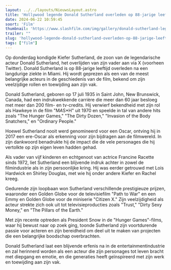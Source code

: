 ```yaml
---
layout: ../../layouts/NieuwsLayout.astro
title: 'Hollywood legende Donald Sutherland overleden op 88-jarige leeftijd'
date: 2024-06-22 10:59:45
soort: 'Film'
thumbnail: 'https://www.slashfilm.com/img/gallery/donald-sutherland-legendary-actor-of-incredible-range-has-died-at/intro-1718903430.jpg'
trailer: ""
slug: 'hollywood-legende-donald-sutherland-overleden-op-88-jarige-leeftijd'
tags: ["film"]
---
```


Op donderdag kondigde Kiefer Sutherland, de zoon van de legendarische acteur Donald Sutherland, het overlijden van zijn vader aan via X (voorheen Twitter). Donald Sutherland is op 88-jarige leeftijd overleden na een langdurige ziekte in Miami. Hij wordt geprezen als een van de meest belangrijke acteurs in de geschiedenis van de film, bekend om zijn veelzijdige rollen en toewijding aan zijn vak.

Donald Sutherland, geboren op 17 juli 1935 in Saint John, New Brunswick, Canada, had een indrukwekkende carrière die meer dan 60 jaar besloeg met meer dan 200 film- en tv-credits. Hij verwierf bekendheid met zijn rol als Hawkeye in de film "M*A*S*H" uit 1970 en speelde in tal van andere hits zoals "The Hunger Games," "The Dirty Dozen," "Invasion of the Body Snatchers," en "Ordinary People."

Hoewel Sutherland nooit werd genomineerd voor een Oscar, ontving hij in 2017 een ere-Oscar als erkenning voor zijn bijdragen aan de filmwereld. In zijn dankwoord benadrukte hij de impact die de vele personages die hij vertolkte op zijn eigen leven hadden gehad.

Als vader van vijf kinderen en echtgenoot van actrice Francine Racette sinds 1972, liet Sutherland een blijvende indruk achter in zowel de filmindustrie als in zijn persoonlijke kring. Hij was eerder getrouwd met Lois Hardwick en Shirley Douglas, met wie hij onder andere Kiefer en Rachel kreeg.

Gedurende zijn loopbaan won Sutherland verschillende prestigieuze prijzen, waaronder een Golden Globe voor de televisiefilm "Path to War" en een Emmy en Golden Globe voor de miniserie "Citizen X." Zijn veelzijdigheid als acteur strekte zich ook uit tot televisieproducties zoals "Trust," "Dirty Sexy Money," en "The Pillars of the Earth."

Met zijn recente optreden als President Snow in de "Hunger Games"-films, waar hij bewust naar op zoek ging, toonde Sutherland zijn voortdurende passie voor acteren en zijn bereidheid om deel uit te maken van projecten die een belangrijke boodschap overbrachten.

Donald Sutherland laat een blijvende erfenis na in de entertainmentindustrie en zal herinnerd worden als een acteur die zijn personages tot leven bracht met diepgang en emotie, en die generaties heeft geïnspireerd met zijn werk en toewijding aan zijn vak.
